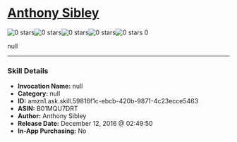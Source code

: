 # [Anthony Sibley](http://alexa.amazon.com/#skills/amzn1.ask.skill.59816f1c-ebcb-420b-9871-4c23ecce5463)
![0 stars](../../images/ic_star_border_black_18dp_1x.png)![0 stars](../../images/ic_star_border_black_18dp_1x.png)![0 stars](../../images/ic_star_border_black_18dp_1x.png)![0 stars](../../images/ic_star_border_black_18dp_1x.png)![0 stars](../../images/ic_star_border_black_18dp_1x.png) 0

null

***

### Skill Details

* **Invocation Name:** null
* **Category:** null
* **ID:** amzn1.ask.skill.59816f1c-ebcb-420b-9871-4c23ecce5463
* **ASIN:** B01MQU7DRT
* **Author:** Anthony Sibley
* **Release Date:** December 12, 2016 @ 02:49:50
* **In-App Purchasing:** No
